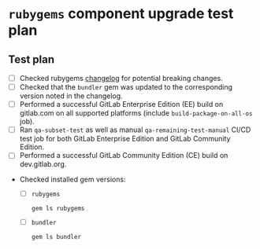 # `rubygems` component upgrade test plan

<!-- Copy and paste the following into your MR description. -->
## Test plan

- [ ] Checked rubygems [changelog](https://github.com/rubygems/rubygems/blob/master/CHANGELOG.md) for potential breaking changes.
- [ ] Checked that the `bundler` gem was updated to the corresponding version
  noted in the changelog.
- [ ] Performed a successful GitLab Enterprise Edition (EE) build on gitlab.com
  on all supported platforms (include `build-package-on-all-os` job).
- [ ] Ran `qa-subset-test` as well as manual `qa-remaining-test-manual` CI/CD
  test job for both GitLab Enterprise Edition and GitLab Community Edition.
- [ ] Performed a successful GitLab Community Edition (CE) build on
  dev.gitlab.org.
- Checked installed gem versions:

  - [ ] `rubygems`

    ```shell
    gem ls rubygems
    ```

  - [ ] `bundler`

    ```shell
    gem ls bundler
    ```
